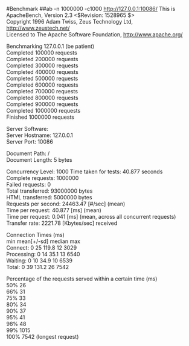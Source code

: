 #Benchmark
##ab -n 1000000 -c1000 http://127.0.0.1:10086/
This is ApacheBench, Version 2.3 <$Revision: 1528965 $>  
Copyright 1996 Adam Twiss, Zeus Technology Ltd, http://www.zeustech.net/  
Licensed to The Apache Software Foundation, http://www.apache.org/  

Benchmarking 127.0.0.1 (be patient)  
Completed 100000 requests  
Completed 200000 requests  
Completed 300000 requests  
Completed 400000 requests  
Completed 500000 requests  
Completed 600000 requests  
Completed 700000 requests  
Completed 800000 requests  
Completed 900000 requests  
Completed 1000000 requests  
Finished 1000000 requests  


Server Software:        
Server Hostname:        127.0.0.1  
Server Port:            10086  

Document Path:          /  
Document Length:        5 bytes  

Concurrency Level:      1000
Time taken for tests:   40.877 seconds  
Complete requests:      1000000  
Failed requests:        0  
Total transferred:      93000000 bytes  
HTML transferred:       5000000 bytes  
Requests per second:    24463.47 \[#/sec\] (mean)  
Time per request:       40.877 \[ms\] (mean)  
Time per request:       0.041 \[ms\] (mean, across all concurrent requests)  
Transfer rate:          2221.78 \[Kbytes/sec\] received  

Connection Times (ms)  
              min  mean\[+/-sd\] median   max  
Connect:        0   25 119.8     12    3029  
Processing:     0   14  35.1     13    6540  
Waiting:        0   10  34.9     10    6539  
Total:          0   39 131.2     26    7542  

Percentage of the requests served within a certain time (ms)  
  50%     26  
  66%     31  
  75%     33  
  80%     34  
  90%     37  
  95%     41  
  98%     48  
  99%   1015  
 100%   7542 (longest request)  
 
 
